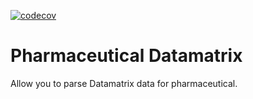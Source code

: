 [![codecov](https://codecov.io/gh/santetis/pharmaceutical_datamatrix/branch/master/graph/badge.svg)](https://codecov.io/gh/santetis/pharmaceutical_datamatrix)

# Pharmaceutical Datamatrix

Allow you to parse Datamatrix data for pharmaceutical.